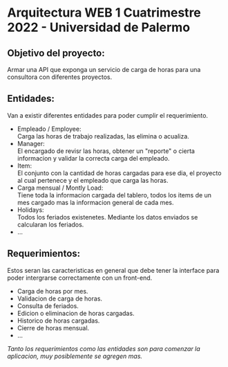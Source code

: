 # Arquitectura WEB 1 Cuatrimestre 2022 - Universidad de Palermo

## Objetivo del proyecto:
Armar una API que exponga un servicio de carga de horas para una consultora con diferentes proyectos.

## Entidades:
Van a existir diferentes entidades para poder cumplir el requerimiento.
- Empleado / Employee:  
Carga las horas de trabajo realizadas, las elimina o acualiza.
- Manager:  
El encargado de revisr las horas, obtener un "reporte" o cierta informacion y validar la correcta carga del empleado.
- Item:  
El conjunto con la cantidad de horas cargadas para ese dia, el proyecto al cual pertenece y el empleado que carga las horas.
- Carga mensual / Montly Load:  
Tiene toda la informacion cargada del tablero, todos los items de un mes cargado mas la informacion general de cada mes.
- Holidays:  
Todos los feriados existenetes. Mediante los datos enviados se calcularan los feriados.
- ...

## Requerimientos:
Estos seran las caracteristicas en general que debe tener la interface para poder intergrarse correctamente con un front-end.
- Carga de horas por mes.
- Validacion de carga de horas.
- Consulta de feriados.
- Edicion o eliminacion de horas cargadas.
- Historico de horas cargadas.
- Cierre de horas mensual.
- ...

*Tanto los requerimientos como las entidades son para comenzar la aplicacion, muy posiblemente se agregen mas.*
